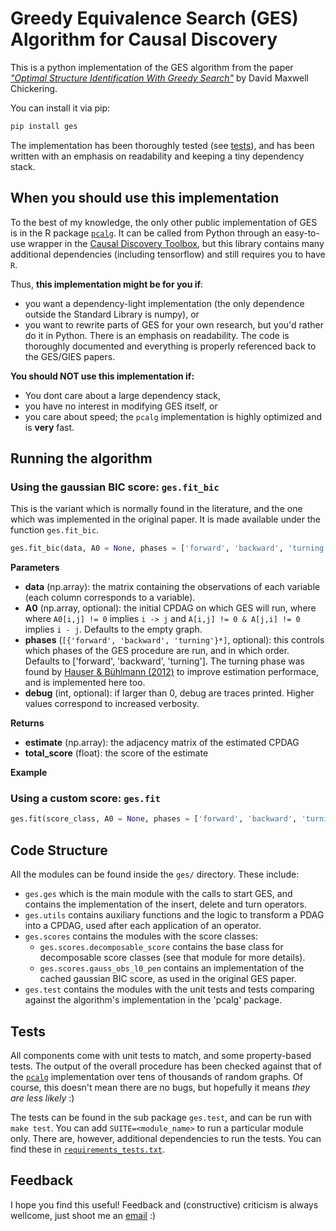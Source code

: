 # Greedy Equivalence Search (GES) Algorithm for Causal Discovery

This is a python implementation of the GES algorithm from the paper [*"Optimal Structure Identification With Greedy Search"*]((https://www.jmlr.org/papers/volume3/chickering02b/chickering02b.pdf)) by David Maxwell Chickering.

You can install it via pip:

```bash
pip install ges
```

The implementation has been thoroughly tested (see [tests](#tests)), and has been written with an emphasis on readability and keeping a tiny dependency stack.

## When you should use this implementation

To the best of my knowledge, the only other public implementation of GES is in the R package [`pcalg`](https://www.rdocumentation.org/packages/pcalg/versions/2.7-1). It can be called from Python through an easy-to-use wrapper in the [Causal Discovery Toolbox](https://github.com/FenTechSolutions/CausalDiscoveryToolbox), but this library contains many additional dependencies (including tensorflow) and still requires you to have `R`.

Thus, **this implementation might be for you if**:

- you want a dependency-light implementation (the only dependence outside the Standard Library is numpy), or
- you want to rewrite parts of GES for your own research, but you'd rather do it in Python. There is an emphasis on readability. The code is thoroughly documented and everything is properly referenced back to the GES/GIES papers.

**You should NOT use this implementation if:**

- You dont care about a large dependency stack,
- you have no interest in modifying GES itself, or
- you care about speed; the `pcalg` implementation is highly optimized and is **very** fast.

## Running the algorithm

### Using the gaussian BIC score: `ges.fit_bic`

This is the variant which is normally found in the literature, and the one which was implemented in the original paper. It is made available under the function `ges.fit_bic`.

```python
ges.fit_bic(data, A0 = None, phases = ['forward', 'backward', 'turning'], debug = 0)
```

**Parameters**

- **data** (np.array): the matrix containing the observations of each variable (each column corresponds to a variable).
- **A0** (np.array, optional): the initial CPDAG on which GES will run, where where `A0[i,j] != 0` implies `i -> j` and `A[i,j] != 0 & A[j,i] != 0` implies `i - j`. Defaults to the empty graph.
- **phases** (`[{'forward', 'backward', 'turning'}*]`, optional): this controls which phases of the GES procedure are run, and in which order. Defaults to ['forward', 'backward', 'turning']. The turning phase was found by [Hauser & Bühlmann (2012)](https://www.jmlr.org/papers/volume13/hauser12a/hauser12a.pdf) to improve estimation performace, and is implemented here too.
- **debug** (int, optional): if larger than 0, debug are traces printed. Higher values correspond to increased verbosity.

**Returns**
- **estimate** (np.array): the adjacency matrix of the estimated CPDAG
- **total_score** (float): the score of the estimate

**Example**

### Using a custom score: `ges.fit`

```python
ges.fit(score_class, A0 = None, phases = ['forward', 'backward', 'turning'], debug=0)
```

## Code Structure

All the modules can be found inside the `ges/` directory. These include:

  - `ges.ges` which is the main module with the calls to start GES, and contains the implementation of the insert, delete and turn operators.
  - `ges.utils` contains auxiliary functions and the logic to transform a PDAG into a CPDAG, used after each application of an operator.
  - `ges.scores` contains the modules with the score classes:
      - `ges.scores.decomposable_score` contains the base class for decomposable score classes (see that module for more details).
      - `ges.scores.gauss_obs_l0_pen` contains an implementation of the cached gaussian BIC score, as used in the original GES paper.
   - `ges.test` contains the modules with the unit tests and tests comparing against the algorithm's implementation in the 'pcalg' package.

## Tests

All components come with unit tests to match, and some property-based tests. The output of the overall procedure has been checked against that of the [`pcalg`](https://www.rdocumentation.org/packages/pcalg/versions/2.7-1) implementation over tens of thousands of random graphs. Of course, this doesn't mean there are no bugs, but hopefully it means *they are less likely* :)

The tests can be found in the sub package `ges.test`, and can be run with `make test`. You can add `SUITE=<module_name>` to run a particular module only. There are, however, additional dependencies to run the tests. You can find these in [`requirements_tests.txt`](requirements_tests.txt).

## Feedback

I hope you find this useful! Feedback and (constructive) criticism is always wellcome, just shoot me an [email](mailto:juan.gamella@stat.math.ethz.ch) :)
